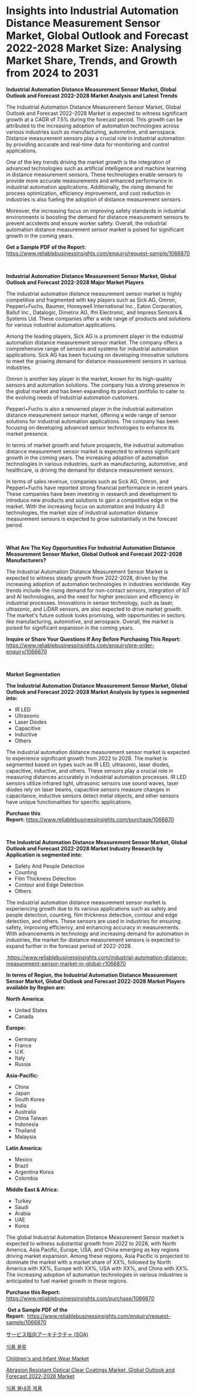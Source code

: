 <p><h1>Insights into Industrial Automation Distance Measurement Sensor Market, Global Outlook and Forecast 2022-2028 Market Size: Analysing Market Share, Trends, and Growth from 2024 to 2031</h1></p><p><strong>Industrial Automation Distance Measurement Sensor Market, Global Outlook and Forecast 2022-2028 Market Analysis and Latest Trends</strong></p>
<p><p>The Industrial Automation Distance Measurement Sensor Market, Global Outlook and Forecast 2022-2028 Market is expected to witness significant growth at a CAGR of 7.5% during the forecast period. This growth can be attributed to the increasing adoption of automation technologies across various industries such as manufacturing, automotive, and aerospace. Distance measurement sensors play a crucial role in industrial automation by providing accurate and real-time data for monitoring and control applications.</p><p>One of the key trends driving the market growth is the integration of advanced technologies such as artificial intelligence and machine learning in distance measurement sensors. These technologies enable sensors to provide more accurate measurements and enhanced performance in industrial automation applications. Additionally, the rising demand for process optimization, efficiency improvement, and cost reduction in industries is also fueling the adoption of distance measurement sensors.</p><p>Moreover, the increasing focus on improving safety standards in industrial environments is boosting the demand for distance measurement sensors to prevent accidents and ensure worker safety. Overall, the industrial automation distance measurement sensor market is poised for significant growth in the coming years.</p></p>
<p><strong>Get a Sample PDF of the Report:&nbsp;</strong> <a href="https://www.reliablebusinessinsights.com/enquiry/request-sample/1066870">https://www.reliablebusinessinsights.com/enquiry/request-sample/1066870</a></p>
<p>&nbsp;</p>
<p><strong>Industrial Automation Distance Measurement Sensor Market, Global Outlook and Forecast 2022-2028 Major Market Players</strong></p>
<p><p>The industrial automation distance measurement sensor market is highly competitive and fragmented with key players such as Sick AG, Omron, Pepperl+Fuchs, Baumer, Honeywell International Inc., Eaton Corporation, Balluf Inc., Datalogic, Dimetrix AG, Ifm Electronic, and Impress Sensors & Systems Ltd. These companies offer a wide range of products and solutions for various industrial automation applications.</p><p>Among the leading players, Sick AG is a prominent player in the industrial automation distance measurement sensor market. The company offers a comprehensive range of sensors and systems for industrial automation applications. Sick AG has been focusing on developing innovative solutions to meet the growing demand for distance measurement sensors in various industries.</p><p>Omron is another key player in the market, known for its high-quality sensors and automation solutions. The company has a strong presence in the global market and has been expanding its product portfolio to cater to the evolving needs of industrial automation customers.</p><p>Pepperl+Fuchs is also a renowned player in the industrial automation distance measurement sensor market, offering a wide range of sensor solutions for industrial automation applications. The company has been focusing on developing advanced sensor technologies to enhance its market presence.</p><p>In terms of market growth and future prospects, the industrial automation distance measurement sensor market is expected to witness significant growth in the coming years. The increasing adoption of automation technologies in various industries, such as manufacturing, automotive, and healthcare, is driving the demand for distance measurement sensors.</p><p>In terms of sales revenue, companies such as Sick AG, Omron, and Pepperl+Fuchs have reported strong financial performance in recent years. These companies have been investing in research and development to introduce new products and solutions to gain a competitive edge in the market. With the increasing focus on automation and Industry 4.0 technologies, the market size of industrial automation distance measurement sensors is expected to grow substantially in the forecast period.</p></p>
<p>&nbsp;</p>
<p><strong>What Are The Key Opportunities For Industrial Automation Distance Measurement Sensor Market, Global Outlook and Forecast 2022-2028 Manufacturers?</strong></p>
<p><p>The Industrial Automation Distance Measurement Sensor Market is expected to witness steady growth from 2022-2028, driven by the increasing adoption of automation technologies in industries worldwide. Key trends include the rising demand for non-contact sensors, integration of IoT and AI technologies, and the need for higher precision and efficiency in industrial processes. Innovations in sensor technology, such as laser, ultrasonic, and LiDAR sensors, are also expected to drive market growth. The market's future outlook looks promising, with opportunities in sectors like manufacturing, automotive, and aerospace. Overall, the market is poised for significant expansion in the coming years.</p></p>
<p><strong>Inquire or Share Your Questions If Any Before Purchasing This Report:</strong> <a href="https://www.reliablebusinessinsights.com/enquiry/pre-order-enquiry/1066870">https://www.reliablebusinessinsights.com/enquiry/pre-order-enquiry/1066870</a></p>
<p>&nbsp;</p>
<p><strong>Market Segmentation</strong></p>
<p><strong>The Industrial Automation Distance Measurement Sensor Market, Global Outlook and Forecast 2022-2028 Market Analysis by types is segmented into:</strong></p>
<p><ul><li>IR LED</li><li>Ultrasonic</li><li>Laser Diodes</li><li>Capacitive</li><li>Inductive</li><li>Others</li></ul></p>
<p><p>The industrial automation distance measurement sensor market is expected to experience significant growth from 2022 to 2028. The market is segmented based on types such as IR LED, ultrasonic, laser diodes, capacitive, inductive, and others. These sensors play a crucial role in measuring distances accurately in industrial automation processes. IR LED sensors utilize infrared light, ultrasonic sensors use sound waves, laser diodes rely on laser beams, capacitive sensors measure changes in capacitance, inductive sensors detect metal objects, and other sensors have unique functionalities for specific applications.</p></p>
<p><strong>Purchase this Report:&nbsp;</strong><a href="https://www.reliablebusinessinsights.com/purchase/1066870">https://www.reliablebusinessinsights.com/purchase/1066870</a></p>
<p>&nbsp;</p>
<p><strong>The Industrial Automation Distance Measurement Sensor Market, Global Outlook and Forecast 2022-2028 Market Industry Research by Application is segmented into:</strong></p>
<p><ul><li>Safety And People Detection</li><li>Counting</li><li>Film Thickness Detection</li><li>Contour and Edge Detection</li><li>Others</li></ul></p>
<p><p>The industrial automation distance measurement sensor market is experiencing growth due to its various applications such as safety and people detection, counting, film thickness detection, contour and edge detection, and others. These sensors are used in industries for ensuring safety, improving efficiency, and enhancing accuracy in measurements. With advancements in technology and increasing demand for automation in industries, the market for distance measurement sensors is expected to expand further in the forecast period of 2022-2028.</p></p>
<p><a href="https://www.reliablebusinessinsights.com/industrial-automation-distance-measurement-sensor-market-in-global-r1066870">&nbsp;https://www.reliablebusinessinsights.com/industrial-automation-distance-measurement-sensor-market-in-global-r1066870</a></p>
<p><strong>In terms of Region, the Industrial Automation Distance Measurement Sensor Market, Global Outlook and Forecast 2022-2028 Market Players available by Region are:</strong></p>
<p>
    <p> <strong> North America: </strong>
        <ul>
            <li>United States</li>
            <li>Canada</li>
        </ul>
        </p> 
    <p> <strong> Europe: </strong>
        <ul>
            <li>Germany</li>
            <li>France</li>
            <li>U.K.</li>
            <li>Italy</li>
            <li>Russia</li>
        </ul>
        </p> 
    <p> <strong> Asia-Pacific: </strong>
        <ul>
            <li>China</li>
            <li>Japan</li>
            <li>South Korea</li>
            <li>India</li>
            <li>Australia</li>
            <li>China Taiwan</li>
            <li>Indonesia</li>
            <li>Thailand</li>
            <li>Malaysia</li>
        </ul>
        </p> 
    <p> <strong> Latin America: </strong>
        <ul>
            <li>Mexico</li>
            <li>Brazil</li>
            <li>Argentina Korea</li>
            <li>Colombia</li>
        </ul>
        </p> 
    <p> <strong> Middle East & Africa: </strong>
        <ul>
            <li>Turkey</li>
            <li>Saudi</li>
            <li>Arabia</li>
            <li>UAE</li>
            <li>Korea</li>
        </ul>
    </p>
    </p>
<p><p>The global Industrial Automation Distance Measurement Sensor market is expected to witness substantial growth from 2022 to 2028, with North America, Asia Pacific, Europe, USA, and China emerging as key regions driving market expansion. Among these regions, Asia Pacific is projected to dominate the market with a market share of XX%, followed by North America with XX%, Europe with XX%, USA with XX%, and China with XX%. The increasing adoption of automation technologies in various industries is anticipated to fuel market growth in these regions.</p></p>
<p><strong>Purchase this Report: </strong><a href="https://www.reliablebusinessinsights.com/purchase/1066870">https://www.reliablebusinessinsights.com/purchase/1066870</a></p>
<p>&nbsp;<strong>Get a Sample PDF of the Report:&nbsp;&nbsp;</strong><a href="https://www.reliablebusinessinsights.com/enquiry/request-sample/1066870">https://www.reliablebusinessinsights.com/enquiry/request-sample/1066870</a></p>
<p><strong></strong></p>
<p><p><a href="https://github.com/dathomson6534/Market-Research-Report-List-1/blob/main/474345886124.md">サービス指向アーキテクチャ (SOA)</a></p><p><a href="https://github.com/JeromeRtyau89966/Market-Research-Report-List-1/blob/main/869348879745.md">식품 물류</a></p><p><a href="https://issuu.com/reportprime-2/docs/childrens-and-infant-wear-market-si_be98ded6b12141">Children's and Infant Wear Market</a></p><p><a href="https://github.com/IsmaelBlick2023/Market-Research-Report-List-1/blob/main/abrasion-resistant-optical-clear-coatings-market-global-outlook-and-forecast-2022-2028-market.md">Abrasion Resistant Optical Clear Coatings Market, Global Outlook and Forecast 2022-2028 Market</a></p><p><a href="https://github.com/TimmyMann6767/Market-Research-Report-List-1/blob/main/955561079744.md">식품 불내증 제품</a></p></p>